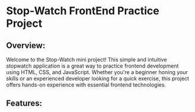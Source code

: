 <h1>Stop-Watch FrontEnd Practice Project</h1>
<h2>Overview:</h2>
<p>Welcome to the Stop-Watch mini project! This simple and intuitive stopwatch application is a great way to practice frontend development using HTML, CSS, and JavaScript. Whether you're a beginner honing your skills or an experienced developer looking for a quick exercise, this project offers hands-on experience with essential frontend technologies.</p>
<h2>Features: </h2>
